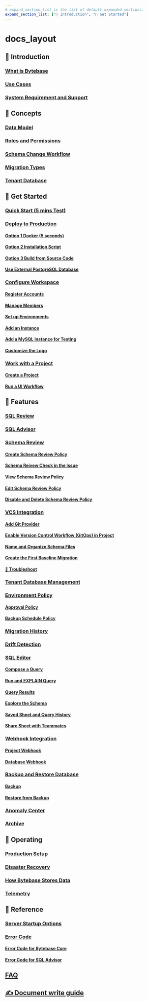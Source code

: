 ```yaml
---
# expand_section_list is the list of default expanded sections.
expand_section_list: ["👀 Introduction", "🐣 Get Started"]
---
```


# docs_layout

## 👀 Introduction

### [What is Bytebase](/introduction/what-is-bytebase)

### [Use Cases](/introduction/use-cases)

### [System Requirement and Support](/introduction/system-requirements-and-supported-versions)

## 🔑 Concepts

### [Data Model](/concepts/data-model)

### [Roles and Permissions](/concepts/roles-and-permissions)

### [Schema Change Workflow](/concepts/schema-change-workflow)

### [Migration Types](/concepts/migration-types)

### [Tenant Database](/concepts/tenant-database)

## 🐣 Get Started

### [Quick Start (5 mins Test)](/get-started/quick-start)

### [Deploy to Production](/get-started/deploy-to-production/overview)

#### [Option 1 Docker (5 seconds)](/get-started/deploy-to-production/deploy-with-docker)

#### [Option 2 Installation Script](/get-started/deploy-to-production/installation-script)

#### [Option 3 Build from Source Code](/get-started/deploy-to-production/build-from-source-code)

#### [Use External PostgreSQL Database](/get-started/deploy-to-production/external-postgres)

### [Configure Workspace](/get-started/configure-workspace/overview)

#### [Register Accounts](/get-started/configure-workspace/register-accounts)

#### [Manage Members](/get-started/configure-workspace/manage-members)

#### [Set up Environments](/get-started/configure-workspace/set-up-environments)

#### [Add an Instance](/get-started/configure-workspace/add-an-instance)

#### [Add a MySQL Instance for Testing](/get-started/configure-workspace/add-a-mysql-instance-for-testing)

#### [Customize the Logo](/get-started/configure-workspace/customize-the-logo)

### [Work with a Project](/get-started/work-with-a-project/overview)

#### [Create a Project](/get-started/work-with-a-project/create-a-project)

#### [Run a UI Workflow](/get-started/work-with-a-project/run-a-ui-workflow)

## 🚀 Features

### [SQL Review](/features/sql-review)

### [SQL Advisor](/features/sql-advisor)

### [Schema Review](/features/schema-review/overview)

#### [Create Schema Review Policy](/features/schema-review/create-schema-review-policy)

#### [Schema Reivew Check in the Issue](/features/schema-review/schema-review-check-in-the-issue)

#### [View Schema Review Policy](/features/schema-review/view-schema-review-policy)

#### [Edit Schema Review Policy](/features/schema-review/edit-schema-review-policy)

#### [Disable and Delete Schema Review Policy](/features/schema-review/disable-delete-policy)

### [VCS Integration](/features/vcs-integration/overview)

#### [Add Git Provider](/features/vcs-integration/add-git-provider)

#### [Enable Version Control Workflow (GitOps) in Project](/features/vcs-integration/enable-version-control-workflow)

#### [Name and Organize Schema Files](/features/vcs-integration/name-and-organize-schema-files)

#### [Create the First Baseline Migration](/features/vcs-integration/create-the-first-baseline-migration)

#### [🐞 Troubleshoot](/features/vcs-integration/troubleshoot)

### [Tenant Database Management](/features/tenant-database-management)

### [Environment Policy](/features/environment-policy/overview)

#### [Approval Policy](/features/environment-policy/approval-policy)

#### [Backup Schedule Policy](/features/environment-policy/backup-schedule-policy)

### [Migration History](/features/migration-history)

### [Drift Detection](/features/drift-detection)

### [SQL Editor](/features/sql-editor/overview)

#### [Compose a Query](/features/sql-editor/writing-a-query)

#### [Run and EXPLAIN Query](/features/sql-editor/run-queries)

#### [Query Results](/features/sql-editor/query-results)

#### [Explore the Schema](/features/sql-editor/explore-the-schema)

#### [Saved Sheet and Query History](/features/sql-editor/never-miss-your-works)

#### [Share Sheet with Teammates](/features/sql-editor/share-sheet-with-teammates)

### [Webhook Integration](/features/webhook-integration/overview)

#### [Project Webhook](/features/webhook-integration/project-webhook)

#### [Database Webhook](/features/webhook-integration/database-webhook)

### [Backup and Restore Database](/features/backup-restore-database/overview)

#### [Backup](/features/backup-restore-database/backup)

#### [Restore from Backup](/features/backup-restore-database/restore-from-backup)

### [Anomaly Center](/features/anomaly-center)

### [Archive](/features/archive)

## 🔧 Operating

### [Production Setup](/operating/production-setup)

### [Disaster Recovery](/operating/disaster-recovery)

### [How Bytebase Stores Data](/operating/how-bytebase-stores-data)

### [Telemetry](/operating/telemetry)

## 📖 Reference

### [Server Startup Options](/reference/command-line)

### [Error Code](/reference/error-code/overview)

#### [Error Code for Bytebase Core](/reference/error-code/core)

#### [Error Code for SQL Advisor](/reference/error-code/advisor)

## [FAQ](/faq)

## [✍️ Document write guide](/document-write-guide)
